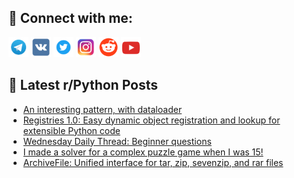 ## 🔎 Connect with me:
[<img src="https://github.com/bullbesh/bullbesh/blob/main/images/Telegram.png" width="32" height="32" />](https://t.me/bullbesh)
[<img src="https://github.com/bullbesh/bullbesh/blob/main/images/VK.png" width="32" height="32" />](https://vk.com/bullbesh)
[<img src="https://github.com/bullbesh/bullbesh/blob/main/images/Twitter.png" width="32" height="32" />](https://twitter.com/bullbesh1)
[<img src="https://github.com/bullbesh/bullbesh/blob/main/images/Instagram.png" width="32" height="32" />](https://www.instagram.com/bullbesh)
[<img src="https://github.com/bullbesh/bullbesh/blob/main/images/Reddit.png" width="32" height="32" />](https://www.reddit.com/user/bullbesh)
[<img src="https://github.com/bullbesh/bullbesh/blob/main/images/YouTube.png" width="32" height="32" />](https://www.youtube.com/channel/UCtfjRs6uzgq5mfm8S06WTcg)

## 📕 Latest r/Python Posts
<!-- BLOG-POST-LIST:START -->
- [An interesting pattern, with dataloader](https://www.reddit.com/r/Python/comments/1egcxwb/an_interesting_pattern_with_dataloader/)
- [Registries 1.0: Easy dynamic object registration and lookup for extensible Python code](https://www.reddit.com/r/Python/comments/1eg9y6s/registries_10_easy_dynamic_object_registration/)
- [Wednesday Daily Thread: Beginner questions](https://www.reddit.com/r/Python/comments/1eg8uu9/wednesday_daily_thread_beginner_questions/)
- [I made a solver for a complex puzzle game when I was 15!](https://www.reddit.com/r/Python/comments/1eg3zah/i_made_a_solver_for_a_complex_puzzle_game_when_i/)
- [ArchiveFile: Unified interface for tar, zip, sevenzip, and rar files](https://www.reddit.com/r/Python/comments/1eg35qy/archivefile_unified_interface_for_tar_zip/)
<!-- BLOG-POST-LIST:END -->
